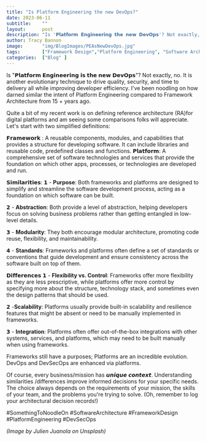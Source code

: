 ```yaml
---
title: "Is Platform Engineering the new DevOps?" 
date: 2023-06-11
subtitle:    ""
layout:      post 
description: "Is '𝗣𝗹𝗮𝘁𝗳𝗼𝗿𝗺 𝗘𝗻𝗴𝗶𝗻𝗲𝗲𝗿𝗶𝗻𝗴 𝘁𝗵𝗲 𝗻𝗲𝘄 𝗗𝗲𝘃𝗢𝗽𝘀'? Not exactly, no. It is another evolutionary technique to drive quality, security, and time to delivery all while improving developer efficiency. I've been noodling on how darned similar the intent of Platform Engineering compared to Framework Architecture from 15 + years ago."
author: Tracy Bannon
image:       "img/BlogImages/PEAsNewDevOps.jpg"
tags:        ["Framework Design","Platform Engineering", "Software Architecture", "DevSecOps"]
categories:  ["Blog" ]
---
```

Is "𝗣𝗹𝗮𝘁𝗳𝗼𝗿𝗺 𝗘𝗻𝗴𝗶𝗻𝗲𝗲𝗿𝗶𝗻𝗴 𝗶𝘀 𝘁𝗵𝗲 𝗻𝗲𝘄 𝗗𝗲𝘃𝗢𝗽𝘀"? Not exactly, no. It is another evolutionary technique to drive quality, security, and time to delivery all while improving developer efficiency. I've been noodling on how darned similar the intent of Platform Engineering compared to Framework Architecture from 15 + years ago.

Quite a bit of my recent work is on defining reference architecture (RA)for digital platforms and am seeing some comparisons folks will appreciate. Let's start with two simplified definitions:

𝗙𝗿𝗮𝗺𝗲𝘄𝗼𝗿𝗸 : A reusable components, modules, and capabilities that provides a structure for developing software. It can include libraries and reusable code, predefined classes and functions.
𝗣𝗹𝗮𝘁𝗳𝗼𝗿𝗺: A comprehensive set of software technologies and services that provide the foundation on which other apps, processes, or technologies are developed and run.

𝗦𝗶𝗺𝗶𝗹𝗮𝗿𝗶𝘁𝗶𝗲𝘀:
𝟭 - **Purpose**: Both frameworks and platforms are designed to simplify and streamline the software development process, acting as a foundation on which software can be built.

𝟮 - **Abstraction**: Both provide a level of abstraction, helping developers focus on solving business problems rather than getting entangled in low-level details.

𝟯 - **Modularity**: They both encourage modular architecture, promoting code reuse, flexibility, and maintainability.

𝟰 - **Standards**: Frameworks and platforms often define a set of standards or conventions that guide development and ensure consistency across the software built on top of them.

𝗗𝗶𝗳𝗳𝗲𝗿𝗲𝗻𝗰𝗲𝘀
𝟭 - **Flexibility vs. Control**: Frameworks offer more flexibility as they are less prescriptive, while platforms offer more control by specifying more about the structure, technology stack, and sometimes even the design patterns that should be used.

𝟮 -**Scalability**: Platforms usually provide built-in scalability and resilience features that might be absent or need to be manually implemented in frameworks.

𝟯 - **Integration**: Platforms often offer out-of-the-box integrations with other systems, services, and platforms, which may need to be built manually when using frameworks.

Frameworks still have a purposes; Platforms are an incredible evolution. DevOps and DevSecOps are enhanced via platforms.

Of course, every business/mission has 𝙪𝙣𝙞𝙦𝙪𝙚 𝙘𝙤𝙣𝙩𝙚𝙭𝙩. Understanding similarities /differences improve informed decisions for your specific needs. The choice always depends on the requirements of your mission, the skills of your team, and the problems you're trying to solve. (Oh, remember to log your architectural decision records!)

#SomethingToNoodleOn #SoftwareArchitecture #FrameworkDesign #PlatformEngineering #DevSecOps

*(Image by Julien Juanola on Unsplash)*